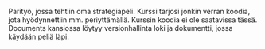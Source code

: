 Parityö, jossa tehtiin oma strategiapeli. Kurssi tarjosi jonkin verran koodia, jota hyödynnettiin mm. periyttämällä. Kurssin koodia ei ole saatavissa tässä. Documents kansiossa löytyy versionhallinta loki ja dokumentti, jossa käydään peliä läpi.
